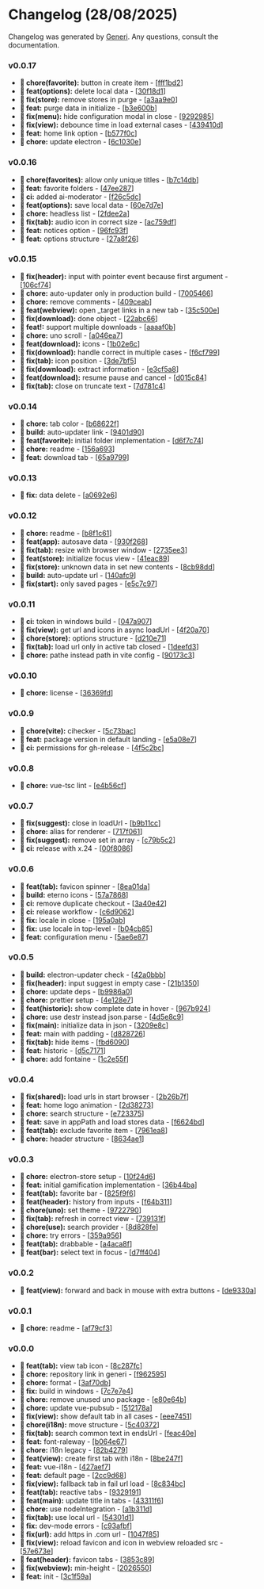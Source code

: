 # Changelog (28/08/2025)

Changelog was generated by [Generi](https://github.com/betterwrite/generi). Any questions, consult the documentation.

### v0.0.17

* **🚧 chore(favorite):** button in create item - [[fff1bd2](https://github.com/Novout/eterno/commit/fff1bd2)]
* **🎉 feat(options):** delete local data - [[30f18d1](https://github.com/Novout/eterno/commit/30f18d1)]
* **🔧 fix(store):** remove stores in purge - [[a3aa9e0](https://github.com/Novout/eterno/commit/a3aa9e0)]
* **🎉 feat:** purge data in initialize - [[b3e600b](https://github.com/Novout/eterno/commit/b3e600b)]
* **🔧 fix(menu):** hide configuration modal in close - [[9292985](https://github.com/Novout/eterno/commit/9292985)]
* **🔧 fix(view):** debounce time in load external cases - [[439410d](https://github.com/Novout/eterno/commit/439410d)]
* **🎉 feat:** home link option - [[b577f0c](https://github.com/Novout/eterno/commit/b577f0c)]
* **🚧 chore:** update electron - [[6c1030e](https://github.com/Novout/eterno/commit/6c1030e)]

### v0.0.16

* **🚧 chore(favorites):** allow only unique titles - [[b7c14db](https://github.com/Novout/eterno/commit/b7c14db)]
* **🎉 feat:** favorite folders - [[47ee287](https://github.com/Novout/eterno/commit/47ee287)]
* **🗿 ci:** added ai-moderator - [[f26c5dc](https://github.com/Novout/eterno/commit/f26c5dc)]
* **🎉 feat(options):** save local data - [[60e7d7e](https://github.com/Novout/eterno/commit/60e7d7e)]
* **🚧 chore:** headless list - [[2fdee2a](https://github.com/Novout/eterno/commit/2fdee2a)]
* **🔧 fix(tab):** audio icon in correct size - [[ac759df](https://github.com/Novout/eterno/commit/ac759df)]
* **🎉 feat:** notices option - [[96fc93f](https://github.com/Novout/eterno/commit/96fc93f)]
* **🎉 feat:** options structure - [[27a8f26](https://github.com/Novout/eterno/commit/27a8f26)]

### v0.0.15

* **🔧 fix(header):** input with pointer event because first argument - [[106cf74](https://github.com/Novout/eterno/commit/106cf74)]
* **🚧 chore:** auto-updater only in production build - [[7005466](https://github.com/Novout/eterno/commit/7005466)]
* **🚧 chore:** remove comments - [[409ceab](https://github.com/Novout/eterno/commit/409ceab)]
* **🎉 feat(webview):** open _target links in a new tab - [[35c500e](https://github.com/Novout/eterno/commit/35c500e)]
* **🔧 fix(download):** done object - [[22abc66](https://github.com/Novout/eterno/commit/22abc66)]
* **🎉 feat!:** support multiple downloads - [[aaaaf0b](https://github.com/Novout/eterno/commit/aaaaf0b)]
* **🚧 chore:** uno scroll - [[a046ea7](https://github.com/Novout/eterno/commit/a046ea7)]
* **🎉 feat(download):** icons - [[1b02e6c](https://github.com/Novout/eterno/commit/1b02e6c)]
* **🔧 fix(download):** handle correct in multiple cases - [[f6cf799](https://github.com/Novout/eterno/commit/f6cf799)]
* **🔧 fix(tab):** icon position - [[3de7bf5](https://github.com/Novout/eterno/commit/3de7bf5)]
* **🔧 fix(download):** extract information - [[e3cf5a8](https://github.com/Novout/eterno/commit/e3cf5a8)]
* **🎉 feat(download):** resume pause and cancel - [[d015c84](https://github.com/Novout/eterno/commit/d015c84)]
* **🔧 fix(tab):** close on truncate text - [[7d781c4](https://github.com/Novout/eterno/commit/7d781c4)]

### v0.0.14

* **🚧 chore:** tab color - [[b68622f](https://github.com/Novout/eterno/commit/b68622f)]
* **📐 build:** auto-updater link - [[9401d90](https://github.com/Novout/eterno/commit/9401d90)]
* **🎉 feat(favorite):** initial folder implementation - [[d6f7c74](https://github.com/Novout/eterno/commit/d6f7c74)]
* **🚧 chore:** readme - [[156a693](https://github.com/Novout/eterno/commit/156a693)]
* **🎉 feat:** download tab - [[65a9799](https://github.com/Novout/eterno/commit/65a9799)]

### v0.0.13

* **🔧 fix:** data delete - [[a0692e6](https://github.com/Novout/eterno/commit/a0692e6)]

### v0.0.12

* **🚧 chore:** readme - [[b8f1c61](https://github.com/Novout/eterno/commit/b8f1c61)]
* **🎉 feat(app):** autosave data - [[930f268](https://github.com/Novout/eterno/commit/930f268)]
* **🔧 fix(tab):** resize with browser window - [[2735ee3](https://github.com/Novout/eterno/commit/2735ee3)]
* **🎉 feat(store):** initialize focus view - [[41eac89](https://github.com/Novout/eterno/commit/41eac89)]
* **🔧 fix(store):** unknown data in set new contents - [[8cb98dd](https://github.com/Novout/eterno/commit/8cb98dd)]
* **📐 build:** auto-update url - [[140afc9](https://github.com/Novout/eterno/commit/140afc9)]
* **🔧 fix(start):** only saved pages - [[e5c7c97](https://github.com/Novout/eterno/commit/e5c7c97)]

### v0.0.11

* **🗿 ci:** token in windows build - [[047a907](https://github.com/Novout/eterno/commit/047a907)]
* **🔧 fix(view):** get url and icons in async loadUrl - [[4f20a70](https://github.com/Novout/eterno/commit/4f20a70)]
* **🚧 chore(store):** options structure - [[d210e71](https://github.com/Novout/eterno/commit/d210e71)]
* **🔧 fix(tab):** load url only in active tab closed - [[1deefd3](https://github.com/Novout/eterno/commit/1deefd3)]
* **🚧 chore:** pathe instead path in vite config - [[90173c3](https://github.com/Novout/eterno/commit/90173c3)]

### v0.0.10

* **🚧 chore:** license - [[36369fd](https://github.com/Novout/eterno/commit/36369fd)]

### v0.0.9

* **🚧 chore(vite):** cihecker - [[5c73bac](https://github.com/Novout/eterno/commit/5c73bac)]
* **🎉 feat:** package version in default landing - [[e5a08e7](https://github.com/Novout/eterno/commit/e5a08e7)]
* **🗿 ci:** permissions for gh-release - [[4f5c2bc](https://github.com/Novout/eterno/commit/4f5c2bc)]

### v0.0.8

* **🚧 chore:** vue-tsc lint - [[e4b56cf](https://github.com/Novout/eterno/commit/e4b56cf)]

### v0.0.7

* **🔧 fix(suggest):** close in loadUrl - [[b9b11cc](https://github.com/Novout/eterno/commit/b9b11cc)]
* **🚧 chore:** alias for renderer - [[717f061](https://github.com/Novout/eterno/commit/717f061)]
* **🔧 fix(suggest):** remove set in array - [[c79b5c2](https://github.com/Novout/eterno/commit/c79b5c2)]
* **🗿 ci:** release with x.24 - [[00f8086](https://github.com/Novout/eterno/commit/00f8086)]

### v0.0.6

* **🎉 feat(tab):** favicon spinner - [[8ea01da](https://github.com/Novout/eterno/commit/8ea01da)]
* **📐 build:** eterno icons - [[57a7868](https://github.com/Novout/eterno/commit/57a7868)]
* **🗿 ci:** remove duplicate checkout - [[3a40e42](https://github.com/Novout/eterno/commit/3a40e42)]
* **🗿 ci:** release workflow - [[c6d9062](https://github.com/Novout/eterno/commit/c6d9062)]
* **🔧 fix:** locale in close - [[195a0ab](https://github.com/Novout/eterno/commit/195a0ab)]
* **🔧 fix:** use locale in top-level - [[b04cb85](https://github.com/Novout/eterno/commit/b04cb85)]
* **🎉 feat:** configuration menu - [[5ae6e87](https://github.com/Novout/eterno/commit/5ae6e87)]

### v0.0.5

* **📐 build:** electron-updater check - [[42a0bbb](https://github.com/Novout/eterno/commit/42a0bbb)]
* **🔧 fix(header):** input suggest in empty case - [[21b1350](https://github.com/Novout/eterno/commit/21b1350)]
* **🚧 chore:** update deps - [[b9986a0](https://github.com/Novout/eterno/commit/b9986a0)]
* **🚧 chore:** prettier setup - [[4e128e7](https://github.com/Novout/eterno/commit/4e128e7)]
* **🎉 feat(historic):** show complete date in hover - [[967b924](https://github.com/Novout/eterno/commit/967b924)]
* **🚧 chore:** use destr instead json.parse - [[4d5e8c9](https://github.com/Novout/eterno/commit/4d5e8c9)]
* **🔧 fix(main):** initialize data in json - [[3209e8c](https://github.com/Novout/eterno/commit/3209e8c)]
* **🎉 feat:** main with padding - [[d828726](https://github.com/Novout/eterno/commit/d828726)]
* **🔧 fix(tab):** hide items - [[fbd6090](https://github.com/Novout/eterno/commit/fbd6090)]
* **🎉 feat:** historic - [[d5c7171](https://github.com/Novout/eterno/commit/d5c7171)]
* **🚧 chore:** add fontaine - [[1c2e55f](https://github.com/Novout/eterno/commit/1c2e55f)]

### v0.0.4

* **🔧 fix(shared):** load urls in start browser - [[2b26b7f](https://github.com/Novout/eterno/commit/2b26b7f)]
* **🎉 feat:** home logo animation - [[2d38273](https://github.com/Novout/eterno/commit/2d38273)]
* **🚧 chore:** search structure - [[e723375](https://github.com/Novout/eterno/commit/e723375)]
* **🎉 feat:** save in appPath and load stores data - [[f6624bd](https://github.com/Novout/eterno/commit/f6624bd)]
* **🎉 feat(tab):** exclude favorite item - [[7961ea8](https://github.com/Novout/eterno/commit/7961ea8)]
* **🚧 chore:** header structure - [[8634ae1](https://github.com/Novout/eterno/commit/8634ae1)]

### v0.0.3

* **🚧 chore:** electron-store setup - [[10f24d6](https://github.com/Novout/eterno/commit/10f24d6)]
* **🎉 feat:** initial gamification implementation - [[36b44ba](https://github.com/Novout/eterno/commit/36b44ba)]
* **🎉 feat(tab):** favorite bar - [[825f9f6](https://github.com/Novout/eterno/commit/825f9f6)]
* **🎉 feat(header):** history from inputs - [[f64b311](https://github.com/Novout/eterno/commit/f64b311)]
* **🚧 chore(uno):** set theme - [[9722790](https://github.com/Novout/eterno/commit/9722790)]
* **🔧 fix(tab):** refresh in correct view - [[739131f](https://github.com/Novout/eterno/commit/739131f)]
* **🚧 chore(use):** search provider - [[8d828fe](https://github.com/Novout/eterno/commit/8d828fe)]
* **🚧 chore:** try errors - [[359a956](https://github.com/Novout/eterno/commit/359a956)]
* **🎉 feat(tab):** drabbable - [[a4aca8f](https://github.com/Novout/eterno/commit/a4aca8f)]
* **🎉 feat(bar):** select text in focus - [[d7ff404](https://github.com/Novout/eterno/commit/d7ff404)]

### v0.0.2

* **🎉 feat(view):** forward and back in mouse with extra buttons - [[de9330a](https://github.com/Novout/eterno/commit/de9330a)]

### v0.0.1

* **🚧 chore:** readme - [[af79cf3](https://github.com/Novout/eterno/commit/af79cf3)]

### v0.0.0

* **🎉 feat(tab):** view tab icon - [[8c287fc](https://github.com/Novout/eterno/commit/8c287fc)]
* **🚧 chore:** repository link in generi - [[f962595](https://github.com/Novout/eterno/commit/f962595)]
* **🚧 chore:** format - [[3af70db](https://github.com/Novout/eterno/commit/3af70db)]
* **🔧 fix:** build in windows - [[7c7e7e4](https://github.com/Novout/eterno/commit/7c7e7e4)]
* **🚧 chore:** remove unused uno package - [[e80e64b](https://github.com/Novout/eterno/commit/e80e64b)]
* **🚧 chore:** update vue-pubsub - [[512178a](https://github.com/Novout/eterno/commit/512178a)]
* **🔧 fix(view):** show default tab in all cases - [[eee7451](https://github.com/Novout/eterno/commit/eee7451)]
* **🚧 chore(i18n):** move structure - [[5c40372](https://github.com/Novout/eterno/commit/5c40372)]
* **🔧 fix(tab):** search common text in endsUrl - [[feac40e](https://github.com/Novout/eterno/commit/feac40e)]
* **🎉 feat:** font-raleway - [[b064e67](https://github.com/Novout/eterno/commit/b064e67)]
* **🚧 chore:** i18n legacy - [[82b4279](https://github.com/Novout/eterno/commit/82b4279)]
* **🎉 feat(view):** create first tab with i18n - [[8be247f](https://github.com/Novout/eterno/commit/8be247f)]
* **🎉 feat:** vue-i18n - [[427aef7](https://github.com/Novout/eterno/commit/427aef7)]
* **🎉 feat:** default page - [[2cc9d68](https://github.com/Novout/eterno/commit/2cc9d68)]
* **🔧 fix(view):** fallback tab in fail url load - [[8c834bc](https://github.com/Novout/eterno/commit/8c834bc)]
* **🎉 feat(tab):** reactive tabs - [[9329191](https://github.com/Novout/eterno/commit/9329191)]
* **🎉 feat(main):** update title in tabs - [[43311f6](https://github.com/Novout/eterno/commit/43311f6)]
* **🚧 chore:** use nodeIntegration - [[a1b311d](https://github.com/Novout/eterno/commit/a1b311d)]
* **🔧 fix(tab):** use local url - [[54301d1](https://github.com/Novout/eterno/commit/54301d1)]
* **🔧 fix:** dev-mode errors - [[c93afbf](https://github.com/Novout/eterno/commit/c93afbf)]
* **🔧 fix(url):** add https in .com url - [[1047f85](https://github.com/Novout/eterno/commit/1047f85)]
* **🔧 fix(view):** reload favicon and icon in webview reloaded src - [[57e673e](https://github.com/Novout/eterno/commit/57e673e)]
* **🎉 feat(header):** favicon tabs - [[3853c89](https://github.com/Novout/eterno/commit/3853c89)]
* **🔧 fix(webview):** min-height - [[2026550](https://github.com/Novout/eterno/commit/2026550)]
* **🎉 feat:** init - [[3c1f59a](https://github.com/Novout/eterno/commit/3c1f59a)]
